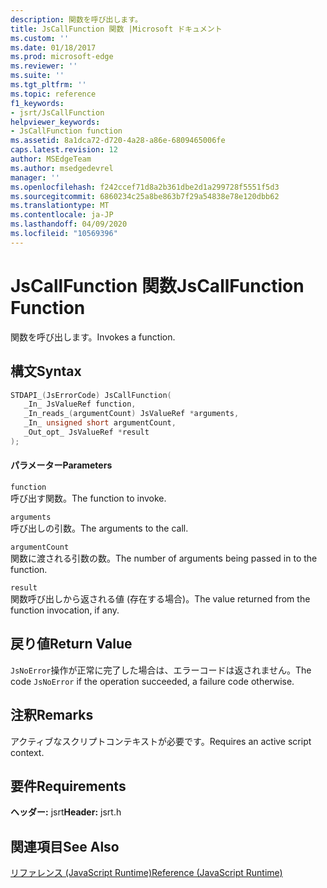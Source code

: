 ```yaml
---
description: 関数を呼び出します。
title: JsCallFunction 関数 |Microsoft ドキュメント
ms.custom: ''
ms.date: 01/18/2017
ms.prod: microsoft-edge
ms.reviewer: ''
ms.suite: ''
ms.tgt_pltfrm: ''
ms.topic: reference
f1_keywords:
- jsrt/JsCallFunction
helpviewer_keywords:
- JsCallFunction function
ms.assetid: 8a1dca72-d720-4a28-a86e-6809465006fe
caps.latest.revision: 12
author: MSEdgeTeam
ms.author: msedgedevrel
manager: ''
ms.openlocfilehash: f242ccef71d8a2b361dbe2d1a299728f5551f5d3
ms.sourcegitcommit: 6860234c25a8be863b7f29a54838e78e120dbb62
ms.translationtype: MT
ms.contentlocale: ja-JP
ms.lasthandoff: 04/09/2020
ms.locfileid: "10569396"
---
```

# <span data-ttu-id="7ee69-103">JsCallFunction 関数</span><span class="sxs-lookup"><span data-stu-id="7ee69-103">JsCallFunction Function</span></span>
<span data-ttu-id="7ee69-104">関数を呼び出します。</span><span class="sxs-lookup"><span data-stu-id="7ee69-104">Invokes a function.</span></span>  
  
## <span data-ttu-id="7ee69-105">構文</span><span class="sxs-lookup"><span data-stu-id="7ee69-105">Syntax</span></span>  
  
```cpp  
STDAPI_(JsErrorCode) JsCallFunction(  
   _In_ JsValueRef function,  
   _In_reads_(argumentCount) JsValueRef *arguments,  
   _In_ unsigned short argumentCount,  
   _Out_opt_ JsValueRef *result  
);  
```  
  
#### <span data-ttu-id="7ee69-106">パラメーター</span><span class="sxs-lookup"><span data-stu-id="7ee69-106">Parameters</span></span>  
 `function`  
 <span data-ttu-id="7ee69-107">呼び出す関数。</span><span class="sxs-lookup"><span data-stu-id="7ee69-107">The function to invoke.</span></span>  
  
 `arguments`  
 <span data-ttu-id="7ee69-108">呼び出しの引数。</span><span class="sxs-lookup"><span data-stu-id="7ee69-108">The arguments to the call.</span></span>  
  
 `argumentCount`  
 <span data-ttu-id="7ee69-109">関数に渡される引数の数。</span><span class="sxs-lookup"><span data-stu-id="7ee69-109">The number of arguments being passed in to the function.</span></span>  
  
 `result`  
 <span data-ttu-id="7ee69-110">関数呼び出しから返される値 (存在する場合)。</span><span class="sxs-lookup"><span data-stu-id="7ee69-110">The value returned from the function invocation, if any.</span></span>  
  
## <span data-ttu-id="7ee69-111">戻り値</span><span class="sxs-lookup"><span data-stu-id="7ee69-111">Return Value</span></span>  
 <span data-ttu-id="7ee69-112">`JsNoError`操作が正常に完了した場合は、エラーコードは返されません。</span><span class="sxs-lookup"><span data-stu-id="7ee69-112">The code `JsNoError` if the operation succeeded, a failure code otherwise.</span></span>  
  
## <span data-ttu-id="7ee69-113">注釈</span><span class="sxs-lookup"><span data-stu-id="7ee69-113">Remarks</span></span>  
 <span data-ttu-id="7ee69-114">アクティブなスクリプトコンテキストが必要です。</span><span class="sxs-lookup"><span data-stu-id="7ee69-114">Requires an active script context.</span></span>  
  
## <span data-ttu-id="7ee69-115">要件</span><span class="sxs-lookup"><span data-stu-id="7ee69-115">Requirements</span></span>  
 <span data-ttu-id="7ee69-116">**ヘッダー:** jsrt</span><span class="sxs-lookup"><span data-stu-id="7ee69-116">**Header:** jsrt.h</span></span>  
  
## <span data-ttu-id="7ee69-117">関連項目</span><span class="sxs-lookup"><span data-stu-id="7ee69-117">See Also</span></span>  
 [<span data-ttu-id="7ee69-118">リファレンス (JavaScript Runtime)</span><span class="sxs-lookup"><span data-stu-id="7ee69-118">Reference (JavaScript Runtime)</span></span>](../chakra-hosting/reference-javascript-runtime.md)
